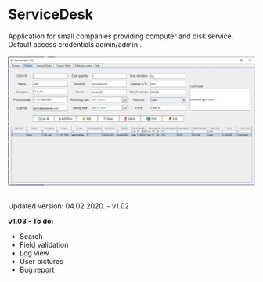 # ServiceDesk
Application for small companies providing computer and disk service.<br/>
Default access credentials admin/admin .<br/><br/>
![alt text](https://github.com/kewser/ServiceDesk/blob/master/img/serviceDesk-1.JPG)<br/><br/>

Updated version: 04.02.2020. - v1.02

<b>v1.03 - To do:</b><br> 
- Search<br>
- Field validation <br>
- Log view<br>
- User pictures <br>
- Bug report <br>


